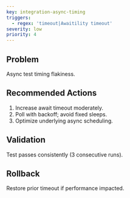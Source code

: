 ```yaml
---
key: integration-async-timing
triggers:
  - regex: 'timeout|Awaitility timeout'
severity: low
priority: 4
---
```

## Problem
Async test timing flakiness.
## Recommended Actions
1. Increase await timeout moderately.
2. Poll with backoff; avoid fixed sleeps.
3. Optimize underlying async scheduling.
## Validation
Test passes consistently (3 consecutive runs).
## Rollback
Restore prior timeout if performance impacted.

